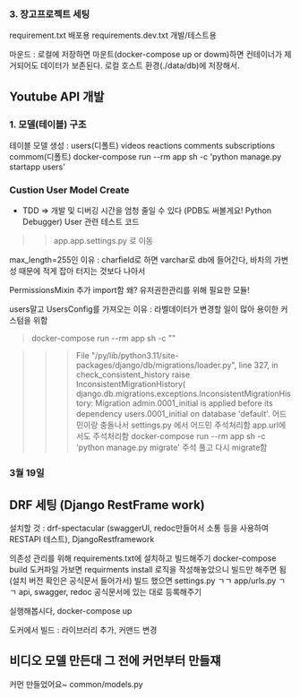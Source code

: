 

### 3. 장고프로젝트 세팅

requirement.txt 배포용
requirements.dev.txt 개발/테스트용


마운드 : 로컬에 저장하면 마운트(docker-compose up or dowm)하면 
    컨테이너가 제거되어도 데이터가 보존된다. 로컬 호스트 환경(./data/db)에 저장해서.


## Youtube API 개발

### 1. 모델(테이블) 구조

테이블 모델 생성 : users(디폴트) videos reactions comments subscriptions commom(디폴트)
docker-compose run --rm app sh -c 'python manage.py startapp users'


### Custion User Model Create
- TDD => 개발 및 디버깅 시간을 엄청 줄일 수 있다 (PDB도 써볼게요! Python Debugger)
    User 관련 테스트 코드

>>app.app.settings.py 로 이동

max_length=255인 이유 : charfield로 하면 varchar로 db에 들어간다, 바차의 가변성 때문에 적게 잡아 터지는 것보다 나아서


PermissionsMixin 추가 import함 왜? 유저권한관리를 위해 필요한 모듈!


users말고 UsersConfig를 가져오는 이유 : 라벨데이터가 변경할 일이 많아 용이한 커스텀을 위함

> docker-compose run --rm app sh -c ""


>>>   File "/py/lib/python3.11/site-packages/django/db/migrations/loader.py", line 327, in check_consistent_history
    raise InconsistentMigrationHistory(
django.db.migrations.exceptions.InconsistentMigrationHistory: Migration admin.0001_initial is applied before its dependency users.0001_initial on database 'default'.
어드민이랑 충돌나서 settings.py 에서 어드민 주석처리함 app.url에서도 주석처리함
docker-compose run --rm app sh -c 'python manage.py migrate'
주석 풀고 다시 migrate함



### 3월 19일
## DRF 세팅 (Django RestFrame work)
설치할 것 : drf-spectacular (swaggerUI, redoc만들어서 소통 등을 사용하여 RESTAPI 테스트), DjangoRestframework

의존성 관리를 위해 requirements.txt에 설치하고 빌드해주기
docker-compose build
도커파일 가보면 requirments install 로직을 작성해놓았으니 빌드만 해주면 됨
(설치 버전 확인은 공식문서 들어가서)
빌드 했으면 settings.py ㄱㄱ app/urls.py ㄱㄱ api, swagger, redoc 공식문서에 있는 대로 등록해주기

실행해봅시다, docker-compose up

도커에서 빌드 : 라이브러리 추가, 커맨드 변경



## 비디오 모델 만든대 그 전에 커먼부터 만들쟤

커먼 만들었어요~ common/models.py